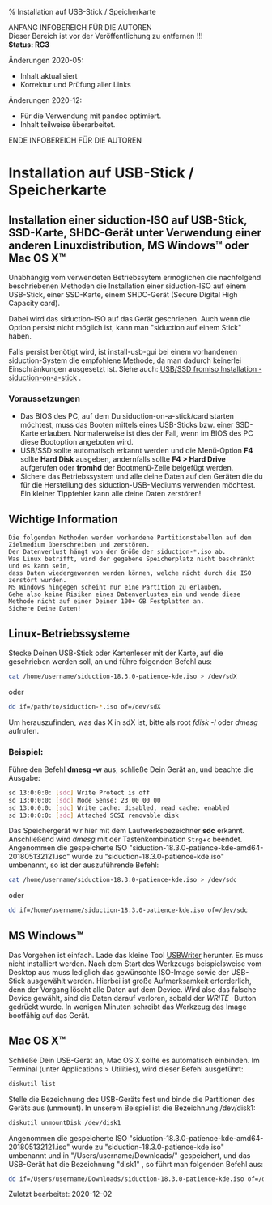 % Installation auf USB-Stick / Speicherkarte

ANFANG   INFOBEREICH FÜR DIE AUTOREN  
Dieser Bereich ist vor der Veröffentlichung zu entfernen !!!  
**Status: RC3**

Änderungen 2020-05:

+ Inhalt aktualisiert
+ Korrektur und Prüfung aller Links

Änderungen 2020-12:

+ Für die Verwendung mit pandoc optimiert.
+ Inhalt teilweise überarbeitet.

ENDE   INFOBEREICH FÜR DIE AUTOREN

# Installation auf USB-Stick / Speicherkarte

## Installation einer siduction-ISO auf USB-Stick, SSD-Karte, SHDC-Gerät unter Verwendung einer anderen Linuxdistribution, MS Windows&#8482; oder Mac OS X&#8482;

Unabhängig vom verwendeten Betriebssytem ermöglichen die nachfolgend beschriebenen Methoden die Installation einer siduction-ISO auf einem USB-Stick, einer SSD-Karte, einem SHDC-Gerät (Secure Digital High Capacity card).

Dabei wird das siduction-ISO auf das Gerät geschrieben. Auch wenn die Option persist nicht möglich ist, kann man "siduction auf einem Stick" haben.

Falls persist benötigt wird, ist install-usb-gui bei einem vorhandenen siduction-System die empfohlene Methode, da man dadurch keinerlei Einschränkungen ausgesetzt ist. Siehe auch: [USB/SSD fromiso Installation - siduction-on-a-stick](hd-install-opts-de.md#usb-from1) .

### Voraussetzungen

+ Das BIOS des PC, auf dem Du siduction-on-a-stick/card starten möchtest, muss das Booten mittels eines USB-Sticks bzw. einer SSD-Karte erlauben. Normalerweise ist dies der Fall, wenn im BIOS des PC diese Bootoption angeboten wird.
+ USB/SSD sollte automatisch erkannt werden und die Menü-Option **F4**  sollte **Hard Disk**  ausgeben, andernfalls sollte **F4 > Hard Drive**  aufgerufen oder **fromhd** der Bootmenü-Zeile beigefügt werden.
+ Sichere das Betriebssystem und alle deine Daten auf den Geräten die du für die Herstellung des siduction-USB-Mediums verwenden möchtest. Ein kleiner Tippfehler kann alle deine Daten zerstören!

## Wichtige Information
~~~note
Die folgenden Methoden werden vorhandene Partitionstabellen auf dem Zielmedium überschreiben und zerstören.
Der Datenverlust hängt von der Größe der siduction-*.iso ab. 
Was Linux betrifft, wird der gegebene Speicherplatz nicht beschränkt und es kann sein, 
dass Daten wiedergewonnen werden können, welche nicht durch die ISO zerstört wurden. 
MS Windows hingegen scheint nur eine Partition zu erlauben. 
Gehe also keine Risiken eines Datenverlustes ein und wende diese Methode nicht auf einer Deiner 100+ GB Festplatten an.
Sichere Deine Daten!
~~~

## Linux-Betriebssysteme

Stecke Deinen USB-Stick oder Kartenleser mit der Karte, auf die geschrieben werden soll, an und führe folgenden Befehl aus:

~~~sh
cat /home/username/siduction-18.3.0-patience-kde.iso > /dev/sdX
~~~

oder

~~~sh
dd if=/path/to/siduction-*.iso of=/dev/sdX
~~~

Um herauszufinden, was das X in sdX ist, bitte als root  *fdisk -l*  oder *dmesg* aufrufen.

### Beispiel:

Führe den Befehl **dmesg -w** aus, schließe Dein Gerät an, und beachte die Ausgabe:

~~~sh
sd 13:0:0:0: [sdc] Write Protect is off
sd 13:0:0:0: [sdc] Mode Sense: 23 00 00 00
sd 13:0:0:0: [sdc] Write cache: disabled, read cache: enabled
sd 13:0:0:0: [sdc] Attached SCSI removable disk
~~~

Das Speichergerät wir hier mit dem Laufwerksbezeichner **sdc** erkannt.  
Anschließend wird *dmesg* mit der Tastenkombination `Strg`+`c` beendet.  
Angenommen die gespeicherte ISO "siduction-18.3.0-patience-kde-amd64-201805132121.iso"  wurde zu "siduction-18.3.0-patience-kde.iso"  umbenannt, so ist der auszuführende Befehl:

~~~sh
cat /home/username/siduction-18.3.0-patience-kde.iso > /dev/sdc
~~~

oder

~~~sh
dd if=/home/username/siduction-18.3.0-patience-kde.iso of=/dev/sdc
~~~

## MS Windows&#8482;

Das Vorgehen ist einfach. Lade das kleine Tool [USBWriter](https://sourceforge.net/p/usbwriter/wiki/Documentation/)  herunter. Es muss nicht installiert werden. Nach dem Start des Werkzeugs beispielsweise vom Desktop aus muss lediglich das gewünschte ISO-Image sowie der USB-Stick ausgewählt werden. Hierbei ist große Aufmerksamkeit erforderlich, denn der Vorgang löscht alle Daten auf dem Device. Wird also das falsche Device gewählt, sind die Daten darauf verloren, sobald der  *WRITE* -Button gedrückt wurde. In wenigen Minuten schreibt das Werkzeug das Image bootfähig auf das Gerät.

## Mac OS X&#8482;

Schließe Dein USB-Gerät an, Mac OS X sollte es automatisch einbinden. Im Terminal (unter Applications &gt; Utilities), wird dieser Befehl ausgeführt:

~~~sh
diskutil list
~~~

Stelle die Bezeichnung des USB-Geräts fest und binde die Partitionen des Geräts aus (unmount). In unserem Beispiel ist die Bezeichnung /dev/disk1:

~~~sh
diskutil unmountDisk /dev/disk1
~~~

Angenommen die gespeicherte ISO "siduction-18.3.0-patience-kde-amd64-201805132121.iso"  wurde zu "siduction-18.3.0-patience-kde.iso"  umbenannt und in "/Users/username/Downloads/"  gespeichert, und das USB-Gerät hat die Bezeichnung "disk1" , so führt man folgenden Befehl aus:

~~~sh
dd if=/Users/username/Downloads/siduction-18.3.0-patience-kde.iso of=/dev/disk1
~~~

<div id="rev">Zuletzt bearbeitet: 2020-12-02</div>
